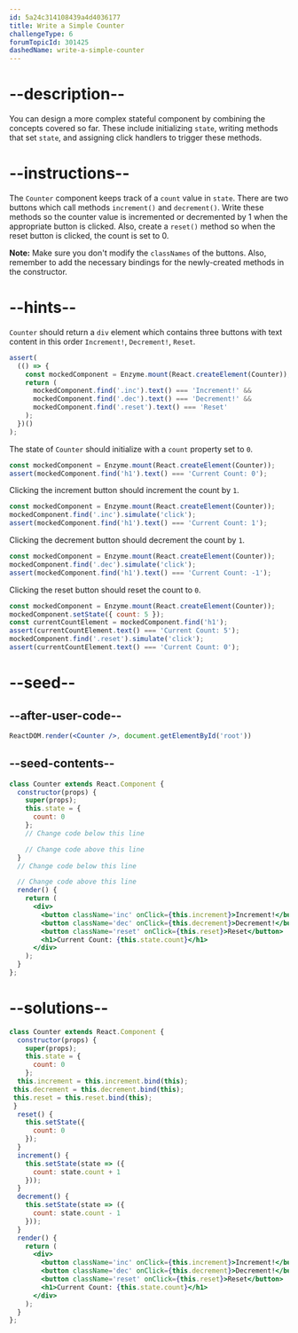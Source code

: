 ```yaml
---
id: 5a24c314108439a4d4036177
title: Write a Simple Counter
challengeType: 6
forumTopicId: 301425
dashedName: write-a-simple-counter
---
```


# --description--

You can design a more complex stateful component by combining the concepts covered so far. These include initializing `state`, writing methods that set `state`, and assigning click handlers to trigger these methods.

# --instructions--

The `Counter` component keeps track of a `count` value in `state`. There are two buttons which call methods `increment()` and `decrement()`. Write these methods so the counter value is incremented or decremented by 1 when the appropriate button is clicked. Also, create a `reset()` method so when the reset button is clicked, the count is set to 0.

**Note:** Make sure you don't modify the `classNames` of the buttons. Also, remember to add the necessary bindings for the newly-created methods in the constructor.

# --hints--

`Counter` should return a `div` element which contains three buttons with text content in this order `Increment!`, `Decrement!`, `Reset`.

```js
assert(
  (() => {
    const mockedComponent = Enzyme.mount(React.createElement(Counter));
    return (
      mockedComponent.find('.inc').text() === 'Increment!' &&
      mockedComponent.find('.dec').text() === 'Decrement!' &&
      mockedComponent.find('.reset').text() === 'Reset'
    );
  })()
);
```

The state of `Counter` should initialize with a `count` property set to `0`.

```js
const mockedComponent = Enzyme.mount(React.createElement(Counter));
assert(mockedComponent.find('h1').text() === 'Current Count: 0');
```

Clicking the increment button should increment the count by `1`.

```js
const mockedComponent = Enzyme.mount(React.createElement(Counter));
mockedComponent.find('.inc').simulate('click');
assert(mockedComponent.find('h1').text() === 'Current Count: 1');
```

Clicking the decrement button should decrement the count by `1`.

```js
const mockedComponent = Enzyme.mount(React.createElement(Counter));
mockedComponent.find('.dec').simulate('click');
assert(mockedComponent.find('h1').text() === 'Current Count: -1');
```

Clicking the reset button should reset the count to `0`.

```js
const mockedComponent = Enzyme.mount(React.createElement(Counter));
mockedComponent.setState({ count: 5 });
const currentCountElement = mockedComponent.find('h1');
assert(currentCountElement.text() === 'Current Count: 5');
mockedComponent.find('.reset').simulate('click');
assert(currentCountElement.text() === 'Current Count: 0');
```

# --seed--

## --after-user-code--

```jsx
ReactDOM.render(<Counter />, document.getElementById('root'))
```

## --seed-contents--

```jsx
class Counter extends React.Component {
  constructor(props) {
    super(props);
    this.state = {
      count: 0
    };
    // Change code below this line

    // Change code above this line
  }
  // Change code below this line

  // Change code above this line
  render() {
    return (
      <div>
        <button className='inc' onClick={this.increment}>Increment!</button>
        <button className='dec' onClick={this.decrement}>Decrement!</button>
        <button className='reset' onClick={this.reset}>Reset</button>
        <h1>Current Count: {this.state.count}</h1>
      </div>
    );
  }
};
```

# --solutions--

```jsx
class Counter extends React.Component {
  constructor(props) {
    super(props);
    this.state = {
      count: 0
    };
  this.increment = this.increment.bind(this);
 this.decrement = this.decrement.bind(this);
 this.reset = this.reset.bind(this);
 }
  reset() {
    this.setState({
      count: 0
    });
  }
  increment() {
    this.setState(state => ({
      count: state.count + 1
    }));
  }
  decrement() {
    this.setState(state => ({
      count: state.count - 1
    }));
  }
  render() {
    return (
      <div>
        <button className='inc' onClick={this.increment}>Increment!</button>
        <button className='dec' onClick={this.decrement}>Decrement!</button>
        <button className='reset' onClick={this.reset}>Reset</button>
        <h1>Current Count: {this.state.count}</h1>
      </div>
    );
  }
};
```